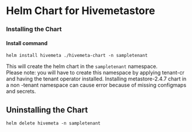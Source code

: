 # Helm Chart for Hivemetastore

### Installing the Chart

#### Install command
`helm install hivemeta ./hivemeta-chart -n sampletenant`

This will create the helm chart in the `sampletenant` namespace.</br>
Please note: you will have to create this namespace by applying tenant-cr and having the tenant operator installed. Installing metastore-2.4.7 chart in a non -tenant namespace can cause error because of missing configmaps and secrets.

## Uninstalling the Chart

`helm delete hivemeta -n sampletenant`